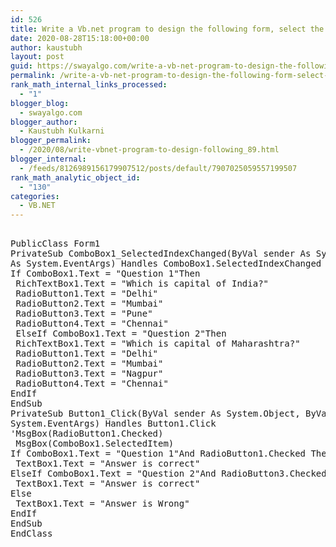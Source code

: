 ```yaml
---
id: 526
title: Write a Vb.net program to design the following form, select the question number from combo box that question will be displayed into textbox and the options for that question will be displayed on four radio buttons, select option and click on submit button result should be displayed in another textbox
date: 2020-08-28T15:18:00+00:00
author: kaustubh
layout: post
guid: https://swayalgo.com/write-a-vb-net-program-to-design-the-following-form-select-the-question-number-from-combo-box-that-question-will-be-displayed-into-textbox-and-the-options-for-that-question-will-be-displayed-on-four/
permalink: /write-a-vb-net-program-to-design-the-following-form-select-the-question-number-from-combo-box-that-question-will-be-displayed-into-textbox-and-the-options-for-that-question-will-be-displayed-on-four/
rank_math_internal_links_processed:
  - "1"
blogger_blog:
  - swayalgo.com
blogger_author:
  - Kaustubh Kulkarni
blogger_permalink:
  - /2020/08/write-vbnet-program-to-design-following_89.html
blogger_internal:
  - /feeds/8126989156179907512/posts/default/7907025059557199507
rank_math_analytic_object_id:
  - "130"
categories:
  - VB.NET
---
```

<pre><br />PublicClass Form1<br />PrivateSub ComboBox1_SelectedIndexChanged(ByVal sender As System.Object, ByVal e<br />As System.EventArgs) Handles ComboBox1.SelectedIndexChanged<br />If ComboBox1.Text = "Question 1"Then<br /> RichTextBox1.Text = "Which is capital of India?"<br /> RadioButton1.Text = "Delhi"<br /> RadioButton2.Text = "Mumbai"<br /> RadioButton3.Text = "Pune"<br /> RadioButton4.Text = "Chennai"<br /> ElseIf ComboBox1.Text = "Question 2"Then<br /> RichTextBox1.Text = "Which is capital of Maharashtra?"<br /> RadioButton1.Text = "Delhi"<br /> RadioButton2.Text = "Mumbai"<br /> RadioButton3.Text = "Nagpur"<br /> RadioButton4.Text = "Chennai"<br />EndIf<br />EndSub<br />PrivateSub Button1_Click(ByVal sender As System.Object, ByVal e As<br />System.EventArgs) Handles Button1.Click<br />'MsgBox(RadioButton1.Checked)<br /> MsgBox(ComboBox1.SelectedItem)<br />If ComboBox1.Text = "Question 1"And RadioButton1.Checked Then<br /> TextBox1.Text = "Answer is correct"<br />ElseIf ComboBox1.Text = "Question 2"And RadioButton3.Checked Then<br /> TextBox1.Text = "Answer is correct"<br />Else<br /> TextBox1.Text = "Answer is Wrong"<br />EndIf<br />EndSub<br />EndClass<br /><br /><br /></pre>